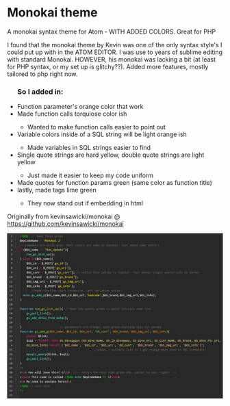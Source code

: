 # Monokai theme

A monokai syntax theme for Atom - WITH ADDED COLORS. Great for PHP

I found that the monokai theme by Kevin was one of the only syntax style's I could put up with in the ATOM EDITOR. I was use to years of sublime editing with standard Monokai. HOWEVER, his monokai was lacking a bit (at least for PHP syntax, or my set up is glitchy??). Added more features, mostly tailored to php right now. <ul><h3>So I added in:</h3> <li>Function parameter's orange color that work</li> <li>Made function calls torquiose color ish</li><ul><li>Wanted to make function calls easier to point out</li></ul><li>Variable colors inside of a SQL string will be light orange ish</li><ul><li>Made variables in SQL strings easier to find</li></ul><li>Single quote strings are hard yellow, double quote strings are light yellow</li><ul><li>Just made it easier to keep my code uniform</li></ul><li>Made quotes for function params green (same color as function title)</li><li>lastly, made <?php ?> tags lime green</li><ul><li>They now stand out if embedding in html</li></ul></ul>

Originally from kevinsawicki/monokai @ https://github.com/kevinsawicki/monokai

![](https://github.com/thegifter/monokai/blob/master/Monokai-2-demo.JPG)
